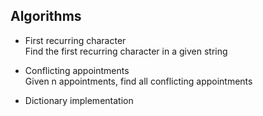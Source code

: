 
## Algorithms

- First recurring character</br>
Find the first recurring character in a given string

- Conflicting appointments</br>
Given n appointments, find all conflicting appointments

- Dictionary implementation</br>
